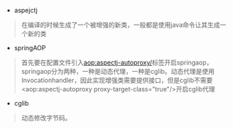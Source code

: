 - aspejctj
>在编译的时候生成了一个被增强的新类，一般都是使用java命令让其生成一个新的类

- springAOP
> 首先要在配置文件引入<aop:aspectj-autoproxy/>标签开启springaop，
springaop分为两种，一种是动态代理，一种是cglib。动态代理是使用Invocationhandler，因此实现增强类需要提供接口，但是cglib不需要
<aop:aspectj-autoproxy proxy-target-class="true"/>开启cglib代理
- cglib
>动态修改字节码。